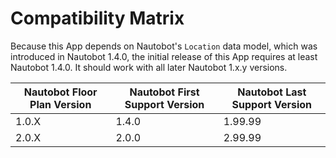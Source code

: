 # Compatibility Matrix

Because this App depends on Nautobot's `Location` data model, which was introduced in Nautobot 1.4.0, the initial release of this App requires at least Nautobot 1.4.0. It should work with all later Nautobot 1.x.y versions.

| Nautobot Floor Plan Version | Nautobot First Support Version | Nautobot Last Support Version |
| --------------------------- | ------------------------------ | ----------------------------- |
| 1.0.X                       | 1.4.0                          | 1.99.99                       |
| 2.0.X                       | 2.0.0                          | 2.99.99                       |
